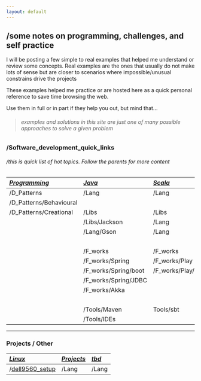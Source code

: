 ```yaml
---
layout: default
---
```


## /some notes on programming, challenges, and self practice
I will be posting a few simple to real examples that helped me understand or review some concepts.
Real examples are the ones that usually do not make lots of sense but are closer to 
scenarios where impossible/unusual constrains drive the projects

These examples helped me practice or are hosted here as a quick personal reference to save time browsing the web.

Use them in full or in part if they help you out, but mind that...

> ###### examples and solutions in this site are just one of many possible approaches to solve a given problem

### /Software_development_quick_links
###### /this is quick list of hot topics. Follow the parents for more content

|[_**Programming**_](./topics/java/java.html) | [_**Java**_](./topics/java/java.html) | [_**Scala**_](./topics/scala/scala.html)| [_**C**_](./topics/c/c.html)
|:-----------------------|:-----------------------|:-----------------------|:--------------------------|
| /D_Patterns            | /Lang                  | /Lang                  | /Lang                     |
| /D_Patterns/Behavioural| <br>                                                                        |
| /D_Patterns/Creational | /Libs                  | /Libs                  | /Libs                     |
|                        | /Libs/Jackson          | /Lang                  |                           |
|                        | /Lang/Gson             | /Lang                  |                           |
|<br>                                                                                                  |
|                        | /F_works               | /F_works               |                           |
|                        | /F_works/Spring        | /F_works/Play          |                           |
|                        | /F_works/Spring/boot   | /F_works/Play/http     |                           |
|                        | /F_works/Spring/JDBC   |                        |                           |
|                        | /F_works/Akka          |                        |                           |
|                        | <br>                                                                        |
|                        | /Tools/Maven           | Tools/sbt              |                           |
|                        | /Tools/IDEs            |                        |                           |

* * *

### Projects / Other

| [_**Linux**_](./topics/linux/linux.html) | [_**Projects**_](./topics/scala/scala.html)| [_**tbd**_](./topics/c/c.html) 
|:-----------------------|:-----------------------|:--------------------------|
| /[dell9560_setup](/topics/linux/posts/dell9560Setup.html)| /Lang                  | /Lang                     |